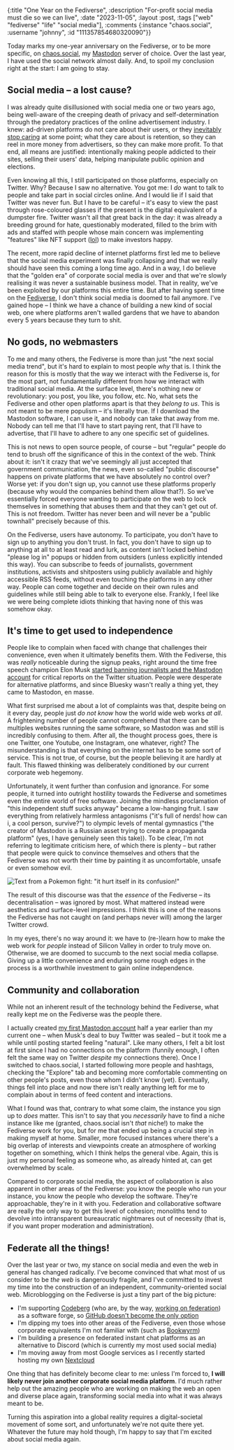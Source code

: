 {:title "One Year on the Fediverse",
 :description "For-profit social media must die so we can live",
 :date "2023-11-05",
 :layout :post,
 :tags ["web" "fediverse" "life" "social media"],
 :comments
 {:instance "chaos.social",
  :username "johnny",
  :id "111357854680320090"}}

Today marks my one-year anniversary on the Fediverse, or to be more specific, on [chaos.social](https://chaos.social), my [Mastodon](https://joinmastodon.org) server of choice. Over the last year, I have used the social network almost daily. And, to spoil my conclusion right at the start: I am going to stay.

## Social media – a lost cause?

I was already quite disillusioned with social media one or two years ago, being well-aware of the creeping death of privacy and self-determination through the predatory practices of the online advertisement industry. I knew: ad-driven platforms do not care about their users, or they [inevitably stop caring](https://pluralistic.net/2023/01/21/potemkin-ai/#hey-guys) at some point; what they care about is retention, so they can reel in more money from advertisers, so they can make more profit. To that end, all means are justified: intentionally making people addicted to their sites, selling their users' data, helping manipulate public opinion and elections.

Even knowing all this, I still participated on those platforms, especially on Twitter. Why? Because I saw no alternative. You got me: I *do* want to talk to people and take part in social circles online. And I would lie if I said that Twitter was never fun. But I have to be careful – it's easy to view the past through rose-coloured glasses if the present is the digital equivalent of a dumpster fire. Twitter wasn't all that great back in the day: it was already a breeding ground for hate, questionably moderated, filled to the brim with ads and staffed with people whose main concern was implementing "features" like NFT support ([lol](https://www.rollingstone.com/culture/culture-news/nfts-worthless-researchers-find-1234828767/)) to make investors happy.

The recent, more rapid decline of internet platforms first led me to believe that the social media experiment was finally collapsing and that we really should have seen this coming a long time ago. And in a way, I do believe that the "golden era" of corporate social media is over and that we're slowly realising it was never a sustainable business model. That in reality, we've been exploited by our platforms this entire time. But after having spent time on the [Fediverse](https://fediverse.info), I don't think social media is doomed to fail anymore. I've gained hope – I think we have a chance of building a new kind of social web, one where platforms aren't walled gardens that we have to abandon every 5 years because they turn to shit.

## No gods, no webmasters

To me and many others, the Fediverse is more than just "the next social media trend", but it's hard to explain to most people *why* that is. I think the reason for this is mostly that the way we interact with the Fediverse is, for the most part, not fundamentally different from how we interact with traditional social media. At the surface level, there's nothing new or revolutionary: you post, you like, you follow, etc. No, what sets the Fediverse and other open platforms apart is that they *belong to us*. This is not meant to be mere populism – it's literally true. If I download the Mastodon software, I can use it, and nobody can take that away from me. Nobody can tell me that I'll have to start paying rent, that I'll have to advertise, that I'll have to adhere to any one specific set of guidelines. 

This is not news to open source people, of course – but "regular" people do tend to brush off the significance of this in the context of the web. Think about it: isn't it crazy that we've seemingly all just accepted that government communication, the news, even so-called "public discourse" happens on private platforms that we have absolutely no control over? Worse yet: if you don't sign up, you cannot use these platforms properly (because why would the companies behind them allow that?). So we've essentially forced everyone wanting to participate on the web to lock themselves in something that abuses them and that they can't get out of. This is not freedom. Twitter has never been and will never be a "public townhall" precisely because of this.

On the Fediverse, users have autonomy. To participate, you don't have to sign up to anything you don't trust. In fact, you don't have to sign up to anything at all to at least read and lurk, as content isn't locked behind "please log in" popups or hidden from outsiders (unless explicitly intended this way). You can subscribe to feeds of journalists, government institutions, activists and shitposters using publicly available and highly accessible RSS feeds, without even touching the platforms in any other way. People can come together and decide on their own rules and guidelines while still being able to talk to everyone else. Frankly, I feel like we were being complete idiots thinking that having none of this was somehow okay.

## It's time to get used to independence

People like to complain when faced with change that challenges their convenience, even when it ultimately benefits them. With the Fediverse, this was *really* noticeable during the signup peaks, right around the time free speech champion Elon Musk [started banning journalists and the Mastodon account](https://rodinanews.co.uk/news/top-journalists-banned-from-twitter-without-notification-or-explanation-and-mastodons-account-is-gone-too/120807/) for critical reports on the Twitter situation. People were desperate for alternative platforms, and since Bluesky wasn't really a thing yet, they came to Mastodon, en masse.

What first surprised me about a lot of complaints was that, despite being on it every day, people just *do not know* how the world wide web works *at all*. A frightening number of people cannot comprehend that there can be multiples websites running the same software, so Mastodon was and still is incredibly confusing to them. After all, the thought process goes, there is one Twitter, one Youtube, one Instagram, one whatever, right? The misunderstanding is that everything on the internet has to be some sort of service. This is not true, of course, but the people believing it are hardly at fault. This flawed thinking was deliberately conditioned by our current corporate web hegemony.

Unfortunately, it went further than confusion and ignorance. For some people, it turned into outright hostility towards the Fediverse and sometimes even the entire world of free software. Joining the mindless proclamation of "this independent stuff sucks anyway" became a low-hanging fruit. I saw everything from relatively harmless antagonisms ("it's full of nerds! how can i, a cool person, survive?") to olympic levels of mental gymnastics ("the creator of Mastodon is a Russian asset trying to create a propaganda platform" (yes, I have genuinely seen this take)). To be clear, I'm not referring to legitimate criticism here, of which there is plenty – but rather that people were quick to convince themselves and others that the Fediverse was not worth their time by painting it as uncomfortable, unsafe or even somehow evil.

![Text from a Pokemon fight: "it hurt itself in its confusion!"](/img/fedi/it-hurt-itself.jpg)

The result of this discourse was that the *essence* of the Fediverse – its decentralisation – was ignored by most. What mattered instead were aesthetics and surface-level impressions. I think this is one of the reasons the Fediverse has not caught on (and perhaps never will) among the larger Twitter crowd.

In my eyes, there's no way around it: we have to (re-)learn how to make the web work for *people* instead of Silicon Valley in order to truly move on. Otherwise, we are doomed to succumb to the next social media collapse. Giving up a little convenience and enduring some rough edges in the process is a worthwhile investment to gain online independence.

## Community and collaboration 

While not an inherent result of the technology behind the Fediverse, what really kept me on the Fediverse was the people there.

I actually created [my first Mastodon account](https://mas.to/@johnnyjayjay/108211300802601846) half a year earlier than my current one – when Musk's deal to buy Twitter was sealed – but it took me a while until posting started feeling "natural". Like many others, I felt a bit lost at first since I had no connections on the platform (funnily enough, I often felt the same way on Twitter *despite* my connections there). Once I switched to chaos.social, I started following more people and hashtags, checking the "Explore" tab and becoming more comfortable commenting on other people's posts, even those whom I didn't know (yet). Eventually, things fell into place and now there isn't really anything left for me to complain about in terms of feed content and interactions.

What I found was that, contrary to what some claim, the instance you sign up to *does* matter. This isn't to say that you *necessarily* have to find a niche instance like me (granted, chaos.social isn't *that* niche!) to make the Fediverse work for you, but for me that ended up being a crucial step in making myself at home. Smaller, more focused instances where there's a big overlap of interests and viewpoints create an atmosphere of working together on something, which I think helps the general vibe. Again, this is just my personal feeling as someone who, as already hinted at, can get overwhelmed by scale. 

Compared to corporate social media, the aspect of collaboration is also apparent in other areas of the Fediverse: you know the people who run your instance, you know the people who develop the software. They're approachable, they're in it with you. Federation and collaborative software are really the only way to get this level of cohesion; monoliths tend to devolve into intransparent bureaucratic nightmares out of necessity (that is, if you want proper moderation and administration).

## Federate all the things!

Over the last year or two, my stance on social media and even the web in general has changed radically. I've become convinced that what most of us consider to be *the web* is dangerously fragile, and I've committed to invest my time into the construction of an independent, community-oriented social web. Microblogging on the Fediverse is just a tiny part of the big picture:

- I'm supporting [Codeberg](https://codeberg.org) (who are, by the way, [working on federation](https://forgefed.org/)) as a software forge, so [GitHub doesn't become the only option](https://blog.edwardloveall.com/lets-make-sure-github-doesnt-become-the-only-option)
- I'm dipping my toes into other areas of the Fediverse, even those whose corporate equivalents I'm not familiar with (such as [Bookwyrm](https://bookwyrm.social/user/johnny))
- I'm building a presence on federated instant chat platforms as an alternative to Discord (which is currently my most used social media)
- I'm moving away from most Google services as I recently started hosting my own [Nextcloud](https://nextcloud.com/)

One thing that has definitely become clear to me: unless I'm forced to, **I will likely never join another corporate social media platform**. I'd much rather help out the amazing people who are working on making the web an open and diverse place again, transforming social media into what it was always meant to be.

Turning this aspiration into a global reality requires a digital-societal movement of some sort, and unfortunately we're not quite there yet. Whatever the future may hold though, I'm happy to say that I'm excited about social media again.
